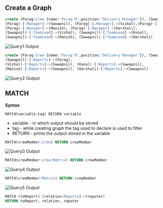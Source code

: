 ## Create a Graph

```sql
create (Parag:Crew {name:'Parag M',position:'Delivery Manager'}), (Swwapnil:Crew {name: 'Swwapnil Y',position:'Team Lead'}), (Vishal:Crew {name: 'Vishal P',position:'Software Engineer'}), (Kunal:Crew:Matrix {name: 'Kunal M',position:'Software Engineer'}), (Manish:Matrix {name: 'Manish R',position:'Software Engineer'}), (Harshali:Matrix {name:'Harshali W',position:'Software Engineer'}),
(Parag)-[:Manager]->(Swwapnil), (Parag)-[:Manager]->(Vishal),(Parag)-[:Manager]->(Kunal), 
(Parag)-[:Manager]->(Manish), (Parag)-[:Manager]->(Harshali), 
(Swwapnil)-[:TeamLead]->(Vishal), (Swwapnil)-[:TeamLead]->(Kunal), 
(Swwapnil)-[:TeamLead]->(Manish), (Swwapnil)-[:TeamLead]->(Harshali)
```
![Query1 Output](/img/query1.png)

```sql
create (Parag:Crew {name:'Parag M',position:'Delivery Manager'}), (Swwapnil:Crew:Matrix {name: 'Swwapnil Y',position:'Team Lead'}), (Vishal:Matrix {name: 'Vishal P',position:'Software Engineer'}), (Kunal:Matrix {name: 'Kunal M',position:'Software Engineer'}), (Manish:Matrix {name: 'Manish R',position:'Software Engineer'}), (Harshali:Matrix {name:'Harshali W',position:'Software Engineer'}),
(Swwapnil)-[:Reports]->(Parag), 
(Vishal)-[:Reports]->(Swwapnil), (Kunal)-[:Reports]->(Swwapnil), 
(Manish)-[:Reports]->(Swwapnil), (Harshali)-[:Reports]->(Swwapnil)
```

![Query2 Output](/img/query2.png)

## MATCH

**Syntax**

    MATCH(variable:tag) RETURN variable

- variable - in which output should be stored
- tag - while creating graph the tag used to declare is used to filter
- RETURN - prints the output stored in the variable

```sql
MATCH(crewMember:Crew) RETURN crewMember
```
![Query3 Output](/img/query3.png)
```sql
MATCH(crewMember:Crew:Matrix) RETURN crewMember
```
![Query4 Output](/img/query4.png)
```sql
MATCH(crewMember:Matrix) RETURN crewMember
```
![Query5 Output](/img/query5.png)

```sql
MATCH (toReport)-[relation:Reports]->(repoter)
RETURN toReport, relation, repoter
```